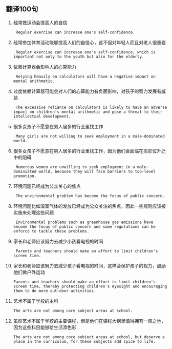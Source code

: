 ## 翻译100句 ##

1. 经常做运动会提高人的自信

		Regular exercise can increase one's self-confidence.

2. 经常参加体育活动能够提高人们的自信心，这不但对年轻人而且对老人很重要

		Regular exercise can increase one's self-confidence, which is important not only to the youth but also for the elderly.

3. 依赖计算器会影响人的心算能力

		Relying heavily on calculators will have a negative impact on mental arithmetic.

4. 过度依赖计算器可能会对人们的心算能力有负面影响，对孩子的智力发展有威胁

		The excessive reliance on calculators is likely to have an adverse impact on children's mental arithmetic and pose a threat to their intellectual development.

5. 很多女孩子不愿意在男人居多的行业里找工作

		Many girls are not willing to seek employment in a male-dominated world.

6. 很多女孩子不愿意在男人居多的行业里找工作，因为他们会面临在高职位升迁中的阻碍

		Numerous women are unwilling to seek employment in a male-dominiated world, because they will face barriers to top-level promotion.

7. 环境问题已经成为公众关心的焦点

		The environmental problem has become the focus of public concern.

8. 环境问题比如温室气体的发放已经成为公众关注的焦点，因此一些规则应该被实施来处理这些问题

		Environmental problems such as greenhouse gas emissions have become the focus of public concern and some regulations can be enforcd to tackle these problems.

9. 家长和老师应该努力去减少小孩看电视的时间

		Parents and teachers should make an effort to limit children's screen time.

10. 家长和老师应该努力去减少孩子看电视的时间，这样会保护孩子的视力，鼓励他们做户外运动

		Parents and teachers should make an effort to limit children's screen time, thereby protecting children's eyesight and encouraging them to do more out-door activities.

11. 艺术不属于学校的主科

		The arts are not among core subject areas at school.

12. 虽然艺术不属于学校的主要课程，但是他们在课程大纲里值得拥有一席之地，因为这些科目能够给生活添色彩

		The arts are not among core subject areas at school, but deserve a place in the curriculum, for these subjects add spice to life.
